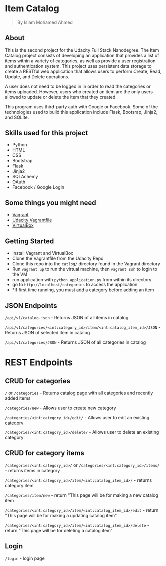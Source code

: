 # Item Catalog

> By Islam Mohamed Ahmed

## About

This is the second project for the Udacity Full Stack Nanodegree. The Item Catalog project consists of developing an application that provides a list of items within a variety of categories, as well as provide a user registration and authentication system. This project uses persistent data storage to create a RESTful web application that allows users to perform Create, Read, Update, and Delete operations.

A user does not need to be logged in in order to read the categories or items uploaded. However, users who created an item are the only users allowed to update or delete the item that they created.

This program uses third-party auth with Google or Facebook. Some of the technologies used to build this application include Flask, Bootsrap, Jinja2, and SQLite.


## Skills used for this project
- Python
- HTML
- CSS
- Bootstrap
- Flask
- Jinja2
- SQLAchemy
- OAuth
- Facebook / Google Login

## Some things you might need
- [Vagrant](https://www.vagrantup.com/)
- [Udacity Vagrantfile](https://github.com/udacity/fullstack-nanodegree-vm)
- [VirtualBox](https://www.virtualbox.org/wiki/Downloads)

## Getting Started

- Install Vagrant and VirtualBox
- Clone the Vagrantfile from the Udacity Repo
- Clone this repo into the `catlog/` directory found in the Vagrant directory
- Run `vagrant up` to run the virtual machine, then `vagrant ssh` to login to the VM
- run application with `python application.py` from within its directory
- go to `http://localhost/categories` to access the application
- *if first time running, you must add a category before adding an item


## JSON Endpoints

`/api/v1/catalog.json` - Returns JSON of all items in catalog

`/api/v1/categories/<int:category_id>/item/<int:catalog_item_id>/JSON` - Returns JSON of selected item in catalog

`/api/v1/categories/JSON` - Returns JSON of all categories in catalog

# REST Endpoints

## CRUD for categories

`/` or `/categories` - Returns catalog page with all categories and recently added items

`/categories/new` - Allows user to create new category

`/categories/<int:category_id>/edit/` - Allows user to edit an existing category

`/categories/<int:category_id>/delete/` - Allows user to delete an existing category

## CRUD for category items

`/categories/<int:category_id>/` or `/categories/<int:category_id>/items/` - returns items in category

`/categories/<int:category_id>/item/<int:catalog_item_id>/` - returns category item

`/categories/item/new` - return "This page will be for making a new catalog item

`/categories/<int:category_id>/item/<int:catalog_item_id>/edit` - return "This page will be for making a updating catalog item"

`/categories/<int:category_id>/item/<int:catalog_item_id>/delete` - return "This page will be for deleting a catalog item"

## Login

`/login` - login page

